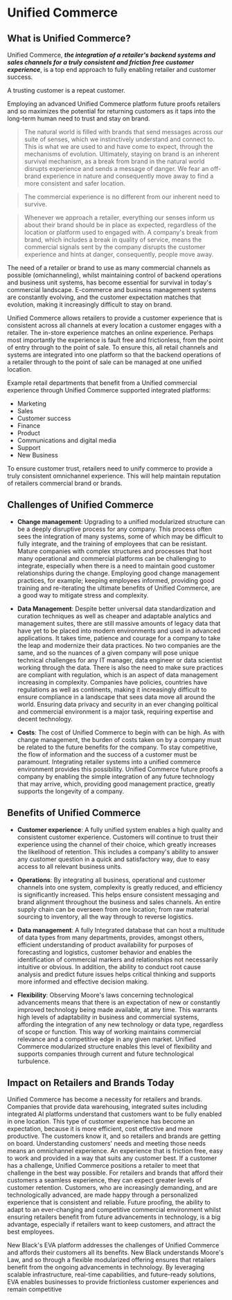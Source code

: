 # Unified Commerce
## What is Unified Commerce? 

Unified Commerce, ***the integration of a retailer's backend systems and sales channels for a truly consistent and friction free customer experience***, is a top end approach to fully enabling retailer and customer success. 

A trusting customer is a repeat customer.

Employing an advanced Unified Commerce platform future proofs retailers and so maximizes the potential for returning customers as it taps into the long-term human need to trust and stay on brand. 

> The natural world is filled with brands that send messages across our suite of senses, which we instinctively understand and connect to. This is what we are used to and have come to expect, through the mechanisms of evolution. Ultimately, staying on brand is an inherent survival mechanism, as a break from brand in the natural world disrupts experience and sends a message of danger. We fear an off-brand experience in nature and consequently move away to find a more consistent and safer location. 

> The commercial experience is no different from our inherent need to survive. 

> Whenever we approach a retailer, everything our senses inform us about their brand should be in place as expected, regardless of the location or platform used to engaged with. A company's break from brand, which includes a break in quality of service, means the commercial signals sent by the company disrupts the customer experience and hints at danger, consequently, people move away. 

The need of a retailer or brand to use as many commercial channels as possible (omichanneling), whilst maintaining control of backend operations and business unit systems, has
become essential for survival in today's commercial landscape. E-commerce and business management systems are constantly evolving, and the customer expectation matches that evolution, making it increasingly difficult to stay on brand. 

Unified Commerce allows retailers to provide a customer experience that is consistent across all channels at every location a customer engages with a retailer. The in-store experience matches an online experience. Perhaps most importantly the experience is fault free and frictionless, from the point of entry through to the point of sale. To ensure this, all retail channels and systems are integrated into one platform so that the backend operations of a retailer through to the point of sale can be managed at one unified location. 

Example retail departments that benefit from a Unified commercial experience through Unified Commerce supported integrated platforms:
* Marketing
* Sales
* Customer success
* Finance
* Product
* Communications and digital media
* Support
* New Business

To ensure customer trust, retailers need to unify commerce to provide a truly consistent omnichannel experience. This will help maintain reputation of retailers commercial brand or brands.

## Challenges of Unified Commerce 

* **Change management**: Upgrading to a unified modularized structure can be a deeply disruptive process for any company. This process often sees the integration of many systems, some of which may be difficult to fully integrate, and the training of employees that can be resistant. Mature companies with complex structures and processes that host many operational and commercial platforms can be challenging to integrate, especially when there is a need to maintain good customer relationships during the change. Employing good change management practices, for example; keeping employees informed, providing good training and re-iterating the ultimate benefits of Unified Commerce, are a good way to mitigate stress and complexity.

* **Data Management**: Despite better universal data standardization and curation techniques as well as cheaper and adaptable analytics and management suites, there are still massive amounts of legacy data that have yet to be placed into modern environments and used in advanced applications. It takes time, patience and courage for a company to take the leap and modernize their data practices. No two companies are the same, and so the nuances of a given company will pose unique technical challenges for any IT manager, data engineer or data scientist working through the data. There is also the need to make sure practices are compliant with regulation, which is an aspect of data management increasing in complexity. Companies have policies, countries have regulations as well as continents, making it increasingly difficult to ensure compliance in a landscape that sees data move all around the world. Ensuring data privacy and security in an ever changing political and commercial environment is a major task, requiring expertise and decent technology.

* **Costs**: The cost of Unified Commerce to begin with can be high. As with change management, the burden of costs taken on by a company must be related to the future benefits for the company. To stay competitive, the flow of information and the success of a customer must be paramount. Integrating retailer systems into a unified commerce environment provides this possibility. Unified Commerce future proofs a company by enabling the simple integration of any future technology that may arrive, which, providing good management practice, greatly supports the longevity of a company.

## Benefits of Unified Commerce

* **Customer experience**: A fully unified system enables a high quality and consistent customer experience. Customers will continue to trust their experience using the channel of their choice, which greatly increases the likelihood of retention. This includes a company's ability to answer any customer question in a quick and satisfactory way, due to easy access to all relevant business units.

* **Operations**: By integrating all business, operational and customer channels into one system, complexity is greatly reduced, and efficiency is significantly increased. This helps ensure consistent messaging and brand alignment throughout the business and sales channels. An entire supply chain can be overseen from one location; from raw material sourcing to inventory, all the way through to reverse logistics.

* **Data management**: A fully Integrated database that can host a multitude of data types from many departments, provides, amongst others, efficient understanding of product availability for purposes of forecasting and logistics, customer behavior and enables the identification of commercial markers and relationships not necessarily intuitive or obvious. In addition, the ability to conduct root cause analysis and predict future issues helps critical thinking and supports more informed and effective decision making.

* **Flexibility**: Observing Moore's laws concerning technological advancements means that there is an expectation of new or constantly improved technology being
made available, at any time. This warrants high levels of adaptability in business and commercial systems, affording the integration of any new technology or data type, regardless of scope or function. This way of working maintains commercial relevance and a competitive edge in any given market. Unified Commerce modularized structure enables this level of flexibility and supports companies through current and future technological turbulence.

## Impact on Retailers and Brands Today

Unified Commerce has become a necessity for retailers and brands. Companies that provide data warehousing, integrated suites including integrated AI platforms understand that customers want to be fully enabled in one location. This type of customer experience has become an expectation, because it is more efficient, cost effective and more productive. The customers know it, and so retailers and brands are getting on board. Understanding customers\' needs and meeting those needs means an omnichannel experience. An experience that is friction free, easy to work and provided in a way that suits any customer best. If a customer has a challenge, Unified Commerce positions a retailer to meet that challenge in the best way possible. For retailers and brands that afford their customers a seamless experience, they can expect greater levels of customer retention. Customers, who are increasingly demanding, and are technologically advanced, are made happy through a personalized experience that is consistent and reliable. Future proofing, the ability to adapt to an ever-changing and competitive commercial environment whilst ensuring retailers benefit from future advancements in technology, is a big advantage, especially if retailers want to keep customers, and attract the best employees. 

New Black's EVA platform addresses the challenges of Unified Commerce and affords their customers all its benefits. New Black understands Moore's Law, and so through a flexible modularized offering ensures that retailers benefit from the ongoing advancements in technology. By leveraging scalable infrastructure, real-time capabilities, and future-ready solutions, EVA enables businesses to provide frictionless customer experiences and remain competitive


